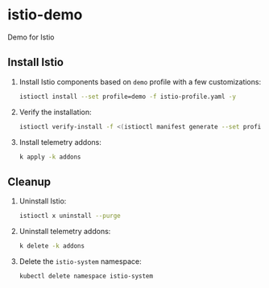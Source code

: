 # istio-demo

Demo for Istio

## Install Istio

1. Install Istio components based on `demo` profile with a few customizations:
   
   ```bash
   istioctl install --set profile=demo -f istio-profile.yaml -y
   ```

2. Verify the installation:

   ```bash
   istioctl verify-install -f <(istioctl manifest generate --set profile=demo -f istio-profile.yaml)
   ```

3. Install telemetry addons:

   ```bash
   k apply -k addons
   ```

## Cleanup

1. Uninstall Istio:
   
   ```bash
   istioctl x uninstall --purge
   ```

2. Uninstall telemetry addons:

   ```bash
   k delete -k addons
   ```

3. Delete the `istio-system` namespace:

   ```bash
   kubectl delete namespace istio-system
   ```
